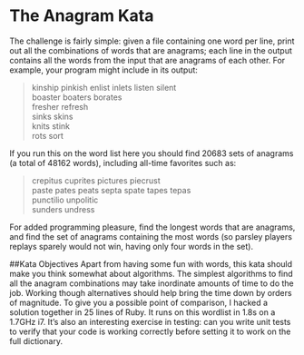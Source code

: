 # The Anagram Kata

The challenge is fairly simple: given a file containing one word per line, print out all the combinations of words that are anagrams; each line in the output contains all the words from the input that are anagrams of each other. For example, your program might include in its output:

>kinship pinkish
enlist inlets listen silent  
boaster boaters borates  
fresher refresh  
sinks skins  
knits stink  
rots sort  


If you run this on the word list here you should find 20683 sets of anagrams (a total of 48162 words), including all-time favorites such as:  

> crepitus cuprites pictures piecrust  
paste pates peats septa spate tapes tepas  
punctilio unpolitic  
sunders undress   

For added programming pleasure, find the longest words that are anagrams, and find the set of anagrams containing the most words (so parsley players replays sparely would not win, having only four words in the set).

##Kata Objectives
Apart from having some fun with words, this kata should make you think somewhat about algorithms. The simplest algorithms to find all the anagram combinations may take inordinate amounts of time to do the job. Working though alternatives should help bring the time down by orders of magnitude. To give you a possible point of comparison, I hacked a solution together in 25 lines of Ruby. It runs on this wordlist in 1.8s on a 1.7GHz i7. It’s also an interesting exercise in testing: can you write unit tests to verify that your code is working correctly before setting it to work on the full dictionary.
